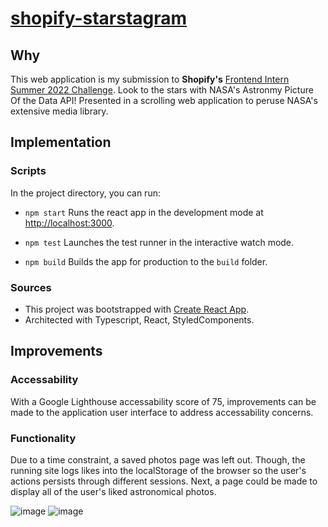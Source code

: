 # [shopify-starstagram](http://shopify-starstagram.herokuapp.com/)

## Why
This web application is my submission to <b>Shopify's</b> [Frontend Intern Summer 2022 Challenge](https://docs.google.com/document/d/13zXpyrC2yGxoLXKktxw2VJG2Jw8SdUfliLM-bYQLjqE/edit#). Look to the stars with NASA's Astronmy Picture Of the Data API! Presented in a scrolling web application to peruse NASA's extensive media library.


## Implementation

### Scripts

In the project directory, you can run:

- `npm start`
Runs the react app in the development mode at [http://localhost:3000](http://localhost:3000).

- `npm test`
Launches the test runner in the interactive watch mode.

- `npm build`
Builds the app for production to the `build` folder.

### Sources

- This project was bootstrapped with [Create React App](https://github.com/facebook/create-react-app).
- Architected with Typescript, React, StyledComponents.

## Improvements

### Accessability
With a Google Lighthouse accessability score of 75, improvements can be made to the application user interface to address accessability concerns.

### Functionality
Due to a time constraint, a saved photos page was left out. Though, the running site logs likes into the localStorage of the browser so the user's actions persists through different sessions. Next, a page could be made to display all of the user's liked astronomical photos.

![image](https://user-images.githubusercontent.com/48145854/150294862-318dadb5-d2cd-49e3-aea0-8bd3baaecf1b.png)
![image](https://user-images.githubusercontent.com/48145854/150295117-f1f8f70b-2b9f-45db-a1d1-d59d6b3a72c8.png)
